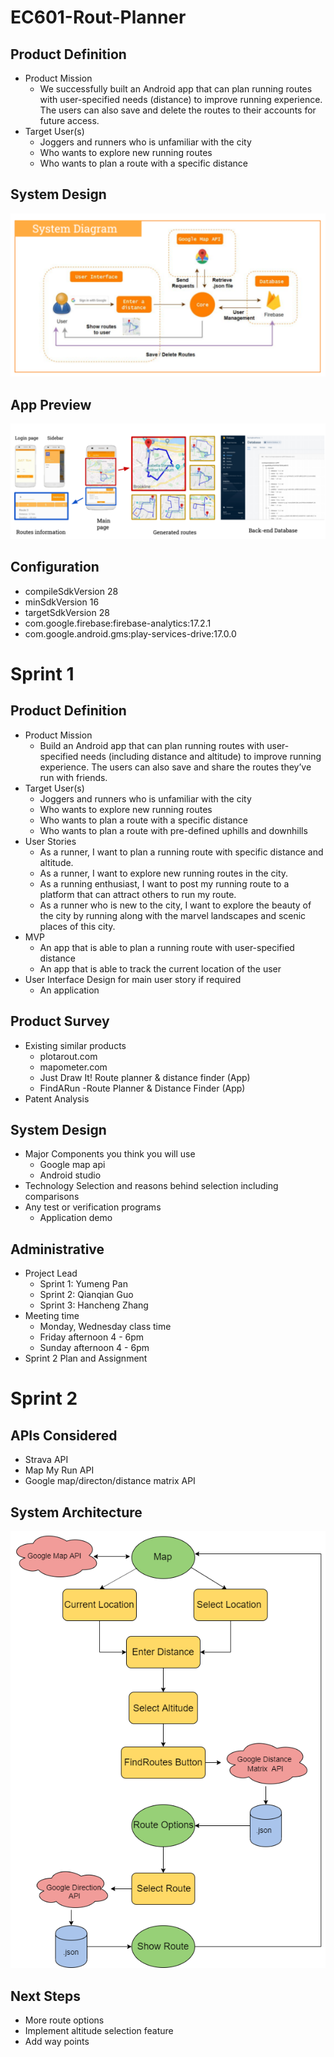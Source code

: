 # EC601-Rout-Planner

## Product Definition
* Product Mission
  * We successfully built an Android app that can plan running routes with user-specified needs (distance) to improve running experience. The users can also save and delete the routes to their accounts for future access. 
* Target User(s)
  * Joggers and runners who is unfamiliar with the city 
  * Who wants to explore new running routes 
  * Who wants to plan a route with a specific distance
  
## System Design
![Sys](sys.png)

## App Preview
![prev](prev.png)


## Configuration
* compileSdkVersion 28
* minSdkVersion 16
* targetSdkVersion 28
* com.google.firebase:firebase-analytics:17.2.1
* com.google.android.gms:play-services-drive:17.0.0



# Sprint 1

## Product Definition
* Product Mission
  * Build an Android app that can plan running routes with user-specified needs (including distance and altitude) to improve running experience. The users can also save and share the routes they’ve run with friends. 
* Target User(s)
  * Joggers and runners who is unfamiliar with the city 
  * Who wants to explore new running routes 
  * Who wants to plan a route with a specific distance
  * Who wants to plan a route with pre-defined uphills and downhills  
* User Stories
  * As a runner, I want to plan a running route with specific distance and altitude.
  * As a runner, I want to explore new running routes in the city. 
  * As a running enthusiast, I want to post my running route to a platform that can attract others to run my route. 
  * As a runner who is new to the city, I want to explore the beauty of the city by running along with the marvel landscapes and scenic places of this city.
* MVP
  * An app that is able to plan a running route with user-specified distance    
  * An app that is able to track the current location of the user 
* User Interface Design for main user story if required
  * An application

## Product Survey
* Existing similar products
  * plotarout.com 
  * mapometer.com
  * Just Draw It! Route planner & distance finder (App)
  * FindARun -Route Planner & Distance Finder (App)
* Patent Analysis
 
## System Design
* Major Components you think you will use
  * Google map api
  * Android studio
* Technology Selection and reasons behind selection including comparisons
* Any test or verification programs
  * Application demo 

## Administrative
* Project Lead
  * Sprint 1: Yumeng Pan
  * Sprint 2: Qianqian Guo
  * Sprint 3: Hancheng Zhang
* Meeting time
  * Monday, Wednesday class time 
  * Friday afternoon 4 - 6pm
  * Sunday afternoon 4 - 6pm
* Sprint 2 Plan and Assignment 



# Sprint 2

## APIs Considered
* Strava API
* Map My Run API
* Google map/directon/distance matrix API

## System Architecture
![SystemArch](SystemArchitecture.png)

## Next Steps
* More route options
* Implement altitude selection feature
* Add way points
